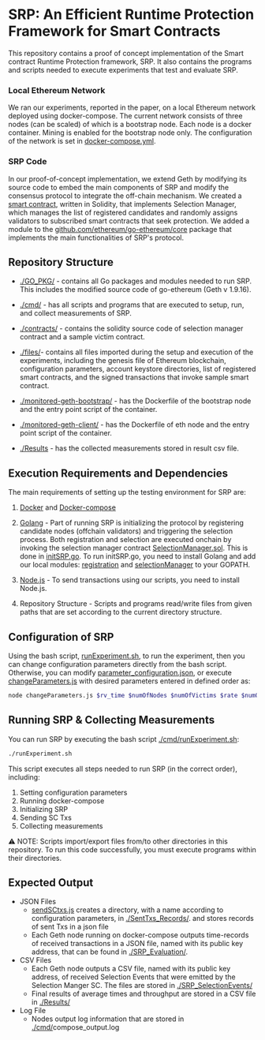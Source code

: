 # SRP: An Efficient Runtime Protection Framework for Smart Contracts
This repository contains a proof of concept implementation of the Smart contract Runtime Protection framework, SRP. It also contains the programs and scripts needed to execute experiments that test and evaluate SRP.


### Local Ethereum Network

We ran our experiments, reported in the paper, on a local Ethereum network deployed using docker-compose. 
The current network consists of three nodes (can be scaled) of which is a bootstrap node. 
Each node is a docker container. Mining is enabled for the bootstrap node only. The configuration of the network is set in 
[docker-compose.yml](https://github.com/SC-RP/SRP_PoC/blob/main/SRP_ethereum_docker/docker-compose.yml).

### SRP Code
In our proof-of-concept implementation, we extend Geth by modifying its source code to embed the main components of SRP and modify the consensus protocol to integrate the off-chain mechanism. We created a [smart contract](SRP_ethereum_docker/contracts/SelectionManager.sol), written in Solidity, that implements Selection Manager, which manages the list of registered candidates and randomly assigns validators to subscribed smart contracts that seek protection. We added a module to the [github.com/ethereum/go-ethereum/core](SRP_ethereum_docker/GO_PKGs/ethereum/go-ethereum/core) package that implements the main functionalities of SRP's protocol.

## Repository Structure

* [./GO_PKG/](https://github.com/SC-RP/SRP_PoC/tree/main/SRP_ethereum_docker/GO_PKGs) - contains all Go packages and modules needed to run SRP. This includes the modified source code of go-ethereum (Geth v 1.9.16).
* [./cmd/](https://github.com/SC-RP/SRP_PoC/tree/main/SRP_ethereum_docker/cmd) - has all scripts and programs that are executed to setup, run, and collect measurements of SRP.

* [./contracts/](https://github.com/SC-RP/SRP_PoC/tree/main/SRP_ethereum_docker/contracts) - contains the solidity source code of selection manager contract and a sample victim contract.

* [./files/](https://github.com/SC-RP/SRP_PoC/tree/main/SRP_ethereum_docker/files)- contains all files imported during the setup and execution of the experiments, including the genesis file of Ethereum blockchain, configuration parameters, account keystore directories, list of registered smart contracts, and the signed transactions that invoke sample smart contract. 

* [./monitored-geth-bootstrap/](https://github.com/SC-RP/SRP_PoC/tree/main/SRP_ethereum_docker/geth-bootstrap) - has the Dockerfile of the bootstrap node and the entry point script of the container. 

* [./monitored-geth-client/](https://github.com/SC-RP/SRP_PoC/tree/main/SRP_ethereum_docker/geth-bootstrap) - has the Dockerfile of eth node and the entry point script of the container. 

* [./Results](https://github.com/SC-RP/SRP_PoC/tree/main/SRP_ethereum_docker/Results) - has the collected measurements stored in result csv file.


## Execution Requirements and Dependencies
The main requirements of setting up the testing environment for SRP are: 
1. [Docker](https://docs.docker.com/engine/install/) and [Docker-compose](https://docs.docker.com/compose/install/) 
2. [Golang](https://go.dev/doc/install) - Part of running SRP is initializing the protocol by registering candidate nodes (offchain validators) and triggering the selection process. Both registration and selection are executed onchain by invoking the selection manager contract [SelectionManager.sol](https://github.com/SC-RP/SRP_PoC/blob/main/SRP_ethereum_docker/contracts/SelectionManager.sol). This is done in [initSRP.go](https://github.com/SC-RP/SRP_PoC/blob/main/SRP_ethereum_docker/cmd/runSRP/initSRP.go). To run initSRP.go, you need to install Golang and add  our local modules: [registration](https://github.com/SC-RP/SRP_PoC/tree/main/SRP_ethereum_docker/GO_PKGs/registration) and [selectionManager](https://github.com/SC-RP/SRP_PoC/tree/main/SRP_ethereum_docker/GO_PKGs/selectionManager) to your GOPATH.

3. [Node.js](https://nodejs.dev/en/learn/how-to-install-nodejs/) - To send transactions using our scripts, you need to install Node.js.  

4. Repository Structure - Scripts and programs read/write files from given paths that are set according to the current directory structure. 


## Configuration of SRP 
Using the bash script, [runExperiment.sh](https://github.com/SC-RP/SRP_PoC/blob/main/SRP_ethereum_docker/cmd/runExperiment.sh), to run the experiment, then you can change configuration parameters directly from the bash script. Otherwise,  you can modify [parameter_configuration.json](https://github.com/SC-RP/SRP_PoC/blob/main/SRP_ethereum_docker/files/parameter_configuration.json), or execute [changeParameters.js](https://github.com/SC-RP/SRP_PoC/blob/main/SRP_ethereum_docker/cmd/changeParameters.js) with desired parameters entered in defined order as: 
```bash 
node changeParameters.js $rv_time $numOfNodes $numOfVictims $rate $numOftxs $experiment_id
```


## Running SRP & Collecting Measurements 
You can run SRP by executing the bash script
[./cmd/runExperiment.sh](https://github.com/SC-RP/SRP_PoC/blob/main/SRP_ethereum_docker/cmd/runExperiment.sh): 
```bash 
./runExperiment.sh
```

This script executes all steps needed to run SRP (in the correct order), including:
1. Setting configuration parameters
2. Running docker-compose
2. Initializing SRP 
3. Sending SC Txs
4. Collecting measurements 

⚠️ NOTE: Scripts import/export files from/to other directories in this repository. To run this code successfully, you must execute programs within their directories. 

## Expected Output 
* JSON Files
    - [sendSCtxs.js](https://github.com/SC-RP/SRP_PoC/blob/main/SRP_ethereum_docker/cmd/runSRP/sendSCtxs.js) creates a directory, with a name according to configuration parameters, in [./SentTxs_Records/](https://github.com/SC-RP/SRP_PoC/tree/main/SRP_ethereum_docker/SentTxs_Records).  and stores records of sent Txs in a json file
    - Each Geth node running on docker-compose outputs time-records of received transactions in a JSON file, named with its public key address, that can be found in  [./SRP_Evaluation/](https://github.com/SC-RP/SRP_PoC/tree/main/SRP_ethereum_docker/SRP_Evaluation). 
* CSV Files
    - Each Geth node outputs a CSV file, named with its public key address, of received Selection Events that were emitted by the Selection Manger SC. The files are stored in [./SRP_SelectionEvents/](https://github.com/SC-RP/SRP_PoC/tree/main/SRP_ethereum_docker/SRP_SelectionEvents)
    - Final results of average times and throughput are stored in a CSV file in [./Results/](https://github.com/SC-RP/SRP_PoC/tree/main/SRP_ethereum_docker/Results)
* Log File
    - Nodes output log information that are stored in [./cmd/](https://github.com/SC-RP/SRP_PoC/tree/main/SRP_ethereum_docker/cmd)compose_output.log

